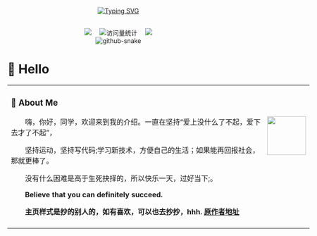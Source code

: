 <div align="center">

  <!-- dynamic typing effect 动态打字效果 -->

  [![Typing SVG](https://readme-typing-svg.demolab.com?font=Fira+Code&pause=1000&width=435&lines=同学,今天快乐敲代码了吗!&center=true&size=27)](https://git.io/typing-svg)


  <!-- knock code pictures 敲代码的图片 -->
  <picture>
    <source media="(prefers-color-scheme: dark)" srcset="https://github.com/hibisicus/hibisicus/blob/main/assets/images/coding.gif" />
    <source media="(prefers-color-scheme: light)" srcset="https://github.com/hibisicus/hibisicus/blob/main/assets/images/developer.svg" height="225px" />
    <source media="(prefers-color-scheme: dark)" srcset="https://github.com/hibisicus/hibisicus/blob/main/assets/images/coding.gif" />
  </picture>

  <!-- for beauty 留个空行好看点 -->
  <div>&nbsp;</div>

  <!-- profile logo 个人资料徽标 -->
<!--
    <a href="https://twitter.com/sun0225SUN/"><img src="https://img.shields.io/badge/Twitter-推特-blue" /></a>&emsp;
    <a href="https://www.youtube.com/@sun0225SUN"><img src="https://img.shields.io/badge/YouTube-油管-c32136" /></a>&emsp;
    <a href="https://sunguoqi.com/"><img src="https://img.shields.io/badge/Website-博客-8c36db" /></a>&emsp;


-->
  <div>
    <a href="https://wechat.guoqi.dev"><img src="https://img.shields.io/badge/WeChat-微信-07c160" /></a>&emsp;
    <!-- visitor -->
    <img src="https://komarev.com/ghpvc/?username=sun0225SUN&label=Views&color=orange&style=flat" alt="访问量统计" />&emsp;
    <!-- wakatime -->    
    <a href="https://wakatime.com/@sun0225SUN"><img src="https://wakatime.com/badge/user/42d0678c-368b-448b-9a77-5d21c5b55352.svg" /></a>

  </div>

  <!-- Snake Code Contribution Map 贪吃蛇代码贡献图 -->
  <picture>
    <source media="(prefers-color-scheme: dark)" srcset="https://cdn.jsdelivr.net/gh/hibisicus/hibisicus@main/assets/github-contribution-grid-snake-dark.svg" />
    <source media="(prefers-color-scheme: light)" srcset="https://cdn.jsdelivr.net/gh/hibisicus/hibisicus@main/assets/github-contribution-grid-snake.svg" />
    <img alt="github-snake" src="https://cdn.jsdelivr.net/gh/hibisicus/hibisicus@main/assets/github-contribution-grid-snake-dark.svg" />
  </picture>

</div>

#  🙋 Hello

<table style="width: 846px">

<tr><td>

### 🤺 About Me

<img align="right" width="88" src="https://cdn.jsdelivr.net/gh/sun0225SUN/sun0225SUN/assets/images/jobs.png" />

<p>&emsp;&emsp;嗨，你好，同学，欢迎来到我的介绍。一直在坚持“爱上没什么了不起，爱下去才了不起”，</p>
<p>&emsp;&emsp;坚持运动，坚持写代码;学习新技术，方便自己的生活；如果能再回报社会，那就更棒了。</p>
<p>&emsp;&emsp;没有什么困难是高于生死抉择的，所以快乐一天，过好当下;。</p>
<p>&emsp;&emsp;<strong>Believe that you can definitely succeed.</strong></p>
<p>&emsp;&emsp;<strong>主页样式是抄的别人的，如有喜欢，可以也去抄抄，hhh. <a href="https://github.com/sun0225SUN">原作者地址</a></strong></p>


</td></tr>

<tr><td>
</table>
